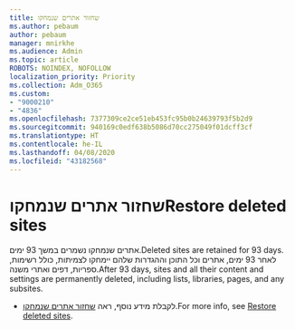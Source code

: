 ```yaml
---
title: שחזור אתרים שנמחקו
ms.author: pebaum
author: pebaum
manager: mnirkhe
ms.audience: Admin
ms.topic: article
ROBOTS: NOINDEX, NOFOLLOW
localization_priority: Priority
ms.collection: Adm_O365
ms.custom:
- "9000210"
- "4836"
ms.openlocfilehash: 7377309ce2ce51eb453fc95b0b24639793f5b2d9
ms.sourcegitcommit: 940169c0edf638b5086d70cc275049f01dcff3cf
ms.translationtype: HT
ms.contentlocale: he-IL
ms.lasthandoff: 04/08/2020
ms.locfileid: "43182568"
---
```

# <a name="restore-deleted-sites"></a><span data-ttu-id="c5015-102">שחזור אתרים שנמחקו</span><span class="sxs-lookup"><span data-stu-id="c5015-102">Restore deleted sites</span></span>

<span data-ttu-id="c5015-103">אתרים שנמחקו נשמרים במשך 93 ימים.</span><span class="sxs-lookup"><span data-stu-id="c5015-103">Deleted sites are retained for 93 days.</span></span> <span data-ttu-id="c5015-104">לאחר 93 ימים, אתרים וכל התוכן וההגדרות שלהם יימחקו לצמיתות, כולל רשימות, ספריות, דפים ואתרי משנה.</span><span class="sxs-lookup"><span data-stu-id="c5015-104">After 93 days, sites and all their content and settings are permanently deleted, including lists, libraries, pages, and any subsites.</span></span>

- <span data-ttu-id="c5015-105">לקבלת מידע נוסף, ראה [שחזור אתרים שנמחקו](https://docs.microsoft.com/sharepoint/restore-deleted-site-collection).</span><span class="sxs-lookup"><span data-stu-id="c5015-105">For more info, see [Restore deleted sites](https://docs.microsoft.com/sharepoint/restore-deleted-site-collection).</span></span>
